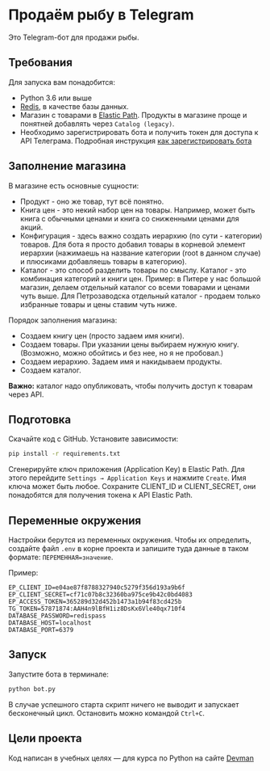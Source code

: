 # Продаём рыбу в Telegram

Это Telegram-бот для продажи рыбы.

## Требования

Для запуска вам понадобится:

- Python 3.6 или выше
- [Redis](https://redis.io/), в качестве базы данных.
- Магазин с товарами в [Elastic Path](https://www.elasticpath.com/). Продукты в магазине проще и понятней добавлять через `Catalog (legacy)`.
- Необходимо зарегистрировать бота и получить токен для доступа к API Телеграма. Подробная инструкция [как зарегистрировать бота](https://way23.ru/%D1%80%D0%B5%D0%B3%D0%B8%D1%81%D1%82%D1%80%D0%B0%D1%86%D0%B8%D1%8F-%D0%B1%D0%BE%D1%82%D0%B0-%D0%B2-telegram/)

## Заполнение магазина

В магазине есть основные сущности:

- Продукт - оно же товар, тут всё понятно.
- Книга цен - это некий набор цен на товары. Например, может быть книга с обычными ценами и книга со сниженными ценами для акций.
- Конфигурация - здесь важно создать иерархию (по сути - категории) товаров. Для бота я просто добавил товары в корневой элемент иерархии (нажимаешь на название категории (root в данном случае) и плюсиками добавляешь товары в категорию).
- Каталог - это способ разделить товары по смыслу. Каталог - это комбинация категорий и книги цен. Пример: в Питере у нас большой магазин, делаем отдельный каталог со всеми товарами и ценами чуть выше. Для Петрозаводска отдельный каталог - продаем только избранные товары и цены ставим чуть ниже.

Порядок заполнения магазина:

- Создаем книгу цен (просто задаем имя книги).
- Создаем товары. При указании цены выбираем нужную книгу. (Возможно, можно обойтись и без нее, но я не пробовал.)
- Создаем иерархию. Задаем имя и накидываем продукты.
- Создаем каталог.

**Важно:** каталог надо опубликовать, чтобы получить доступ к товарам через API.

## Подготовка

Скачайте код с GitHub. Установите зависимости:

```sh
pip install -r requirements.txt
```

Сгенерируйте ключ приложения (Application Key) в Elastic Path. Для этого перейдите `Settings → Application Keys` и нажмите `Create`. Имя ключа может быть любое. Сохраните CLIENT_ID и CLIENT_SECRET, они понадобятся для получения токена к API Elastic Path.

## Переменные окружения

Настройки берутся из переменных окружения. Чтобы их определить, создайте файл `.env` в корне проекта и запишите туда данные в таком формате: `ПЕРЕМЕННАЯ=значение`.

Пример:

```env
EP_CLIENT_ID=e04ae87f8788327940c5279f356d193a9b6f
EP_CLIENT_SECRET=cf71c07b8c32360ba975ce9b42c0bd4083
EP_ACCESS_TOKEN=365289d32d452b1473a1b94f83cd425b
TG_TOKEN=57871874:AAH4n9lBfH1iz8DsKx6Vle40qx710f4
DATABASE_PASSWORD=redispass
DATABASE_HOST=localhost
DATABASE_PORT=6379
```

## Запуск

Запустите бота в терминале:

```sh
python bot.py
```

В случае успешного старта скрипт ничего не выводит и запускает бесконечный цикл. Остановить можно командой `Ctrl+C`.

## Цели проекта

Код написан в учебных целях — для курса по Python на сайте [Devman](https://dvmn.org/modules/chat-bots/)
